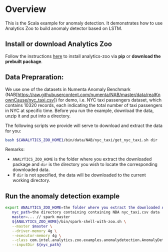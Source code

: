 # Overview

This is the Scala example for anomaly detection. It demonstrates how to use Analytics Zoo to build anomaly detector based on LSTM.

## Install or download Analytics Zoo
Follow the instructions [here](https://analytics-zoo.github.io/master/#PythonUserGuide/install/) to install analytics-zoo via __pip__ or __download the prebuilt package__.

## Data Prepraration: 
We use one of the datasets in Numenta Anomaly Benchmark (NAB[https://raw.githubusercontent.com/numenta/NAB/master/data/realKnownCause/nyc_taxi.csv]) for demo, i.e. NYC taxi passengers dataset, which contains 10320 records, each indicating the total number of taxi passengers in NYC at specific time. 
Before you run the example, download the data, unzip it and put into a directory.

The following scripts we provide will serve to download and extract the data for you:
```bash
bash ${ANALYTICS_ZOO_HOME}/bin/data/NAB/nyc_taxi/get_nyc_taxi.sh dir
```
Remarks:
- `ANALYTICS_ZOO_HOME` is the folder where you extract the downloaded package and `dir` is the directory you wish to locate the corresponding downloaded data.
- If `dir` is not specified, the data will be downloaded to the current working directory.

## Run the anomaly detection example

```bash
export ANALYTICS_ZOO_HOME=the folder where you extract the downloaded Analytics Zoo zip package
   nyc_path=the directory containing containing NBA nyc_taxi.csv data
   master=... // spark master
   ${ANALYTICS_ZOO_HOME}/bin/spark-shell-with-zoo.sh \
   --master $master \
   --driver-memory 4g \
   --executor-memory 4g \
   --class com.intel.analytics.zoo.examples.anomalydetection.AnomalyDetection \
   --inputDir ${nyc_path}
```
